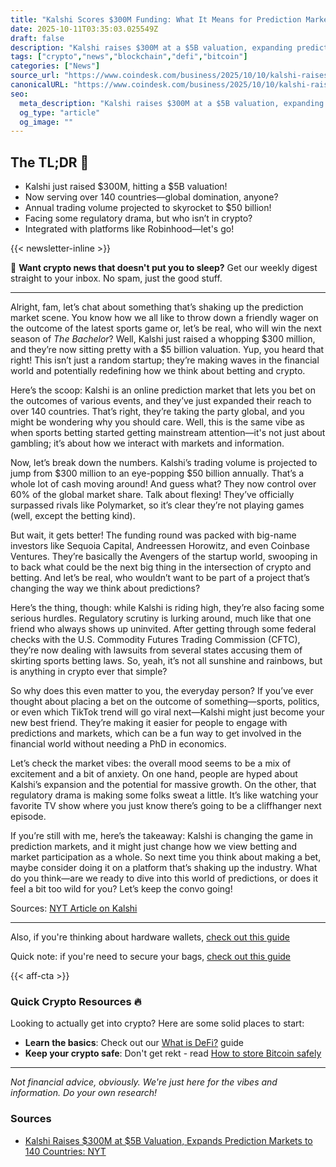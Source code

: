 ```yaml
---
title: "Kalshi Scores $300M Funding: What It Means for Prediction Markets"
date: 2025-10-11T03:35:03.025549Z
draft: false
description: "Kalshi raises $300M at a $5B valuation, expanding prediction markets globally. Is this the future of crypto and betting?"
tags: ["crypto","news","blockchain","defi","bitcoin"]
categories: ["News"]
source_url: "https://www.coindesk.com/business/2025/10/10/kalshi-raises-usd300m-at-usd5b-valuation-expands-prediction-markets-to-140-countries-nyt"
canonicalURL: "https://www.coindesk.com/business/2025/10/10/kalshi-raises-usd300m-at-usd5b-valuation-expands-prediction-markets-to-140-countries-nyt"
seo:
  meta_description: "Kalshi raises $300M at a $5B valuation, expanding prediction markets globally. Is this the future of crypto and betting?"
  og_type: "article"
  og_image: ""
---
```


## The TL;DR 📝

- Kalshi just raised $300M, hitting a $5B valuation!
- Now serving over 140 countries—global domination, anyone?
- Annual trading volume projected to skyrocket to $50 billion!
- Facing some regulatory drama, but who isn’t in crypto?
- Integrated with platforms like Robinhood—let's go!

{{< newsletter-inline >}}

📧 **Want crypto news that doesn't put you to sleep?** Get our weekly digest straight to your inbox. No spam, just the good stuff.

---

Alright, fam, let’s chat about something that’s shaking up the prediction market scene. You know how we all like to throw down a friendly wager on the outcome of the latest sports game or, let’s be real, who will win the next season of *The Bachelor*? Well, Kalshi just raised a whopping $300 million, and they’re now sitting pretty with a $5 billion valuation. Yup, you heard that right! This isn’t just a random startup; they’re making waves in the financial world and potentially redefining how we think about betting and crypto.

Here’s the scoop: Kalshi is an online prediction market that lets you bet on the outcomes of various events, and they’ve just expanded their reach to over 140 countries. That’s right, they’re taking the party global, and you might be wondering why you should care. Well, this is the same vibe as when sports betting started getting mainstream attention—it's not just about gambling; it’s about how we interact with markets and information. 

Now, let’s break down the numbers. Kalshi’s trading volume is projected to jump from $300 million to an eye-popping $50 billion annually. That’s a whole lot of cash moving around! And guess what? They now control over 60% of the global market share. Talk about flexing! They’ve officially surpassed rivals like Polymarket, so it’s clear they’re not playing games (well, except the betting kind).

But wait, it gets better! The funding round was packed with big-name investors like Sequoia Capital, Andreessen Horowitz, and even Coinbase Ventures. They’re basically the Avengers of the startup world, swooping in to back what could be the next big thing in the intersection of crypto and betting. And let’s be real, who wouldn’t want to be part of a project that’s changing the way we think about predictions?

Here’s the thing, though: while Kalshi is riding high, they’re also facing some serious hurdles. Regulatory scrutiny is lurking around, much like that one friend who always shows up uninvited. After getting through some federal checks with the U.S. Commodity Futures Trading Commission (CFTC), they’re now dealing with lawsuits from several states accusing them of skirting sports betting laws. So, yeah, it’s not all sunshine and rainbows, but is anything in crypto ever that simple?

So why does this even matter to you, the everyday person? If you’ve ever thought about placing a bet on the outcome of something—sports, politics, or even which TikTok trend will go viral next—Kalshi might just become your new best friend. They’re making it easier for people to engage with predictions and markets, which can be a fun way to get involved in the financial world without needing a PhD in economics.

Let’s check the market vibes: the overall mood seems to be a mix of excitement and a bit of anxiety. On one hand, people are hyped about Kalshi’s expansion and the potential for massive growth. On the other, that regulatory drama is making some folks sweat a little. It’s like watching your favorite TV show where you just know there’s going to be a cliffhanger next episode.

If you’re still with me, here’s the takeaway: Kalshi is changing the game in prediction markets, and it might just change how we view betting and market participation as a whole. So next time you think about making a bet, maybe consider doing it on a platform that’s shaking up the industry. What do you think—are we ready to dive into this world of predictions, or does it feel a bit too wild for you? Let’s keep the convo going!

Sources: [NYT Article on Kalshi](https://www.coindesk.com/business/2025/10/10/kalshi-raises-usd300m-at-usd5b-valuation-expands-prediction-markets-to-140-countries-nyt)

---

Also, if you're thinking about hardware wallets, [check out this guide](/pages/best-hardware-wallets/)

Quick note: if you're need to secure your bags, [check out this guide](/pages/how-to-store-bitcoin-safely/)

{{< aff-cta >}}

### Quick Crypto Resources 🔥

Looking to actually get into crypto? Here are some solid places to start:
- **Learn the basics**: Check out our [What is DeFi?](/pages/what-is-defi/) guide
- **Keep your crypto safe**: Don't get rekt - read [How to store Bitcoin safely](/pages/how-to-store-bitcoin-safely/)


---

_Not financial advice, obviously. We're just here for the vibes and information. Do your own research!_

### Sources
- [Kalshi Raises $300M at $5B Valuation, Expands Prediction Markets to 140 Countries: NYT](https://www.coindesk.com/business/2025/10/10/kalshi-raises-usd300m-at-usd5b-valuation-expands-prediction-markets-to-140-countries-nyt)

